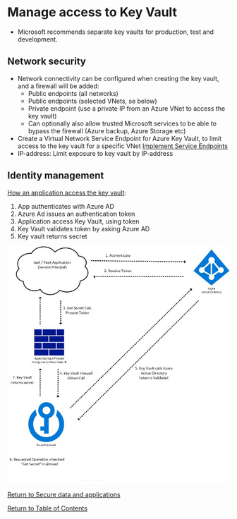 # Manage access to Key Vault

* Microsoft recommends separate key vaults for production, test and development.

## Network security

* Network connectivity can be configured when creating the key vault, and a firewall will be added:
   * Public endpoints (all networks)
   * Public endpoints (selected VNets, se below)
   * Private endpoint (use a private IP from an Azure VNet to access the key vault)
   * Can optionally also allow trusted Microsoft services to be able to bypass the firewall (Azure backup, Azure Storage etc)
* Create a Virtual Network Service Endpoint for Azure Key Vault, to limit access to the key vault for a specific VNet [Implement Service Endpoints](../2-Implement%20platform%20protection/18-Implement%20Service%20Endpoints.md)
* IP-address: Limit exposure to key vault by IP-address

## Identity management

[How an application access the key vault](https://docs.microsoft.com/en-us/azure/key-vault/general/authentication#the-key-vault-request-operation-flow-with-authentication):
1. App authenticates with Azure AD
1. Azure Ad issues an authentication token
1. Application access Key Vault, using token
1. Key Vault validates token by asking Azure AD
1. Key vault returns secret

![Key vault authentication flow](img/KeyVaultAuthenticationFlow.png)

[Return to Secure data and applications](README.md)

[Return to Table of Contents](../README.md)